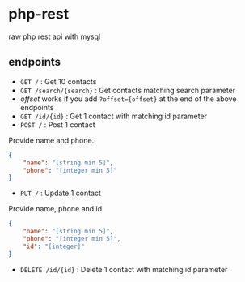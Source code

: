 # php-rest
raw php rest api with mysql
## endpoints

 - `GET /` : Get 10 contacts
 - `GET /search/{search}` : Get contacts matching search parameter
 - *offset* works if you add `?offset={offset}` at the end of the above endpoints
 - `GET /id/{id}` : Get 1 contact with matching id parameter
 - `POST /` : Post 1 contact

 Provide name and phone.

```json
{
    "name": "[string min 5]",
    "phone": "[integer min 5]"
}
```
 - `PUT /` : Update 1 contact

 Provide name, phone and id.

```json
{
    "name": "[string min 5]",
    "phone": "[integer min 5]",
    "id": "[integer]"
}
```
 - `DELETE /id/{id}` : Delete 1 contact with matching id parameter
